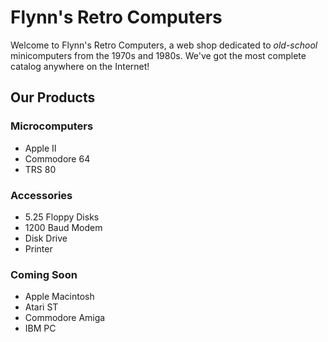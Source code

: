<!DOCTYPE html>
<html>

<head>
	<meta charset="utf-8">
	<title>Flynn's Retro Computers</title>
</head>

<body>
<h1>Flynn's Retro Computers</h1>

<p>Welcome to Flynn's Retro Computers, a web shop dedicated to <em>old-school</em> minicomputers from the 1970s and 1980s. We've got the most complete catalog anywhere on the Internet!</p>

<h2>Our Products</h2>

<h3>Microcomputers</h3>
<ul>
<li>Apple II</li>
<li>Commodore 64</li>
<li>TRS 80</li>
</ul>
<h3>Accessories</h3>
<ul>
<li>5.25 Floppy Disks</li>
<li>1200 Baud Modem</li>
<li>Disk Drive</li>
<li>Printer</li>
</ul>

<h3>Coming Soon</h3>
<ul>
<li>Apple Macintosh</li>
<li>Atari ST</li>
<li>Commodore Amiga</li>
<li>IBM PC</li>
</ul>
</body>

</html>

